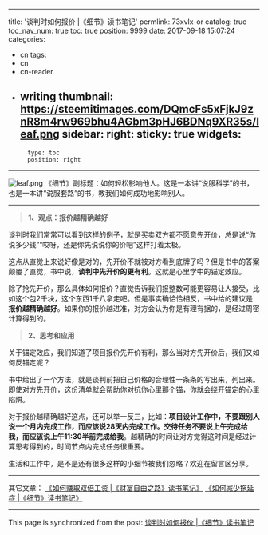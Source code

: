 
---
title: '谈判时如何报价 |《细节》读书笔记'
permlink: 73xvlx-or
catalog: true
toc_nav_num: true
toc: true
position: 9999
date: 2017-09-18 15:07:24
categories:
- cn
tags:
- cn
- cn-reader
- writing
thumbnail: https://steemitimages.com/DQmcFs5xFjkJ9znR8m4rw969bhu4AGbm3pHJ6BDNq9XR35s/leaf.png
sidebar:
    right:
        sticky: true
widgets:
    -
        type: toc
        position: right
---


![leaf.png](https://steemitimages.com/DQmcFs5xFjkJ9znR8m4rw969bhu4AGbm3pHJ6BDNq9XR35s/leaf.png)
《细节》副标题：如何轻松影响他人。这是一本讲“说服科学”的书，也是一本讲“说服套路”的书，教我们如何成功地影响别人。

---
> **1、观点：报价越精确越好**

谈判时我们常常可以看到这样的例子，就是买卖双方都不愿意先开价，总是说“你说多少钱”“哎呀，还是你先说说你的价吧”这样打着太极。

这点从直觉上来说好像是对的，先开价不就被对方看到底牌了吗？但是书中的答案颠覆了直觉，书中说，**谈判中先开价的更有利**。这就是心里学中的锚定效应。

除了抢先开价，那么具体如何报价？直觉告诉我们报整数可能更容易让人接受，比如这个包2千块，这个东西1千八拿走吧。但是事实确恰恰相反，书中给的建议是**报价越精确越好**。如果你的报价越进准，对方会认为你是有理有据的，是经过周密计算得到的。

> **2、思考和应用**

关于锚定效应，我们知道了项目报价先开价有利，那么当对方先开价后，我们又如何反锚定呢？

书中给出了一个方法，就是谈判前把自己价格的合理性一条条的写出来，列出来。即使对方先开价，这份清单就会帮助你对抗你心里那个锚，你就会绕开锚定的心里陷阱。

对于报价越精确越好这点，还可以举一反三，比如：**项目设计工作中，不要跟别人说一个月内完成工作，而应该说28天内完成工作。交待任务不要说上午完成给我，而应该说上午11:30半前完成给我**。越精确的时间让对方觉得这时间是经过计算思考得到的，时间节点内完成任务很重要。

生活和工作中，是不是还有很多这样的小细节被我们忽略？欢迎在留言区分享。

---

其它文章：
[《如何赚取双倍工资 |《财富自由之路》读书笔记》](https://steemit.com/cn/@yellowbird/how-to-earn-double-pay-or) 
[《如何减少拖延症 |《细节》读书笔记》](https://steemit.com/cn/@yellowbird/how-to-overcome-procrastination-or)

- - -

This page is synchronized from the post: [谈判时如何报价 |《细节》读书笔记](https://steemit.com/@yellowbird/73xvlx-or)
